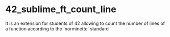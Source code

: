 # 42_sublime_ft_count_line
It is an extension for students of 42 allowing to count the number of lines of a function according to the 'norminette' standard
